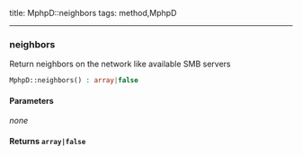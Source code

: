 title: MphpD::neighbors
tags: method,MphpD

---

<div class="method">
<h3 class="method-name">neighbors</h3>
<p>Return neighbors on the network like available SMB servers<br></p>

```php
MphpD::neighbors() : array|false
```

#### Parameters

*none*


#### Returns `array|false`




</div>